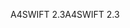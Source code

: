 <span data-ttu-id="bc220-101">A4SWIFT 2.3</span><span class="sxs-lookup"><span data-stu-id="bc220-101">A4SWIFT 2.3</span></span>